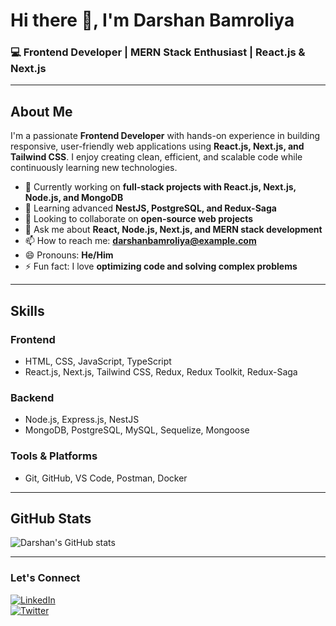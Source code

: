 # Hi there 👋, I'm Darshan Bamroliya

### 💻 Frontend Developer | MERN Stack Enthusiast | React.js & Next.js

---

## About Me
I'm a passionate **Frontend Developer** with hands-on experience in building responsive, user-friendly web applications using **React.js, Next.js, and Tailwind CSS**. I enjoy creating clean, efficient, and scalable code while continuously learning new technologies.

- 🔭 Currently working on **full-stack projects with React.js, Next.js, Node.js, and MongoDB**
- 🌱 Learning advanced **NestJS, PostgreSQL, and Redux-Saga**
- 👯 Looking to collaborate on **open-source web projects**
- 💬 Ask me about **React, Node.js, Next.js, and MERN stack development**
- 📫 How to reach me: **darshanbamroliya@example.com**
- 😄 Pronouns: **He/Him**
- ⚡ Fun fact: I love **optimizing code and solving complex problems**

---

## Skills
### Frontend
- HTML, CSS, JavaScript, TypeScript  
- React.js, Next.js, Tailwind CSS, Redux, Redux Toolkit, Redux-Saga  

### Backend
- Node.js, Express.js, NestJS  
- MongoDB, PostgreSQL, MySQL, Sequelize, Mongoose  

### Tools & Platforms
- Git, GitHub, VS Code, Postman, Docker  

---

## GitHub Stats
![Darshan's GitHub stats](https://github-readme-stats.vercel.app/api?username=DarshanBamroliya&show_icons=true&theme=radical)

---

### Let's Connect
[![LinkedIn](https://img.shields.io/badge/LinkedIn-Darshan-blue?style=flat&logo=linkedin)](https://www.linkedin.com/in/darshanbamroliya/)  
[![Twitter](https://img.shields.io/badge/Twitter-@DarshanBamroliya-blue?style=flat&logo=twitter)](https://twitter.com/DarshanBamroliya)  

